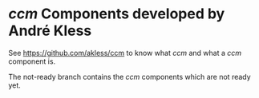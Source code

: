 # _ccm_ Components developed by André Kless

See https://github.com/akless/ccm to know what _ccm_ and what a _ccm_ component is.

The not-ready branch contains the _ccm_ components which are not ready yet.

